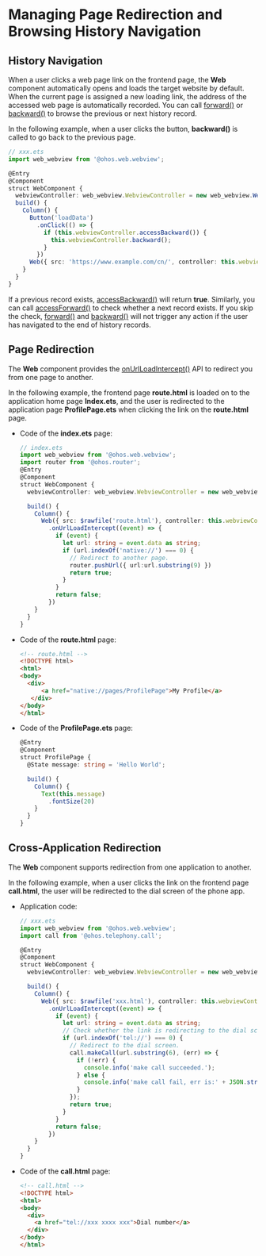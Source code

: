 # Managing Page Redirection and Browsing History Navigation


## History Navigation

When a user clicks a web page link on the frontend page, the **Web** component automatically opens and loads the target website by default. When the current page is assigned a new loading link, the address of the accessed web page is automatically recorded. You can call [forward()](../reference/apis/js-apis-webview.md#forward) or [backward()](../reference/apis/js-apis-webview.md#backward) to browse the previous or next history record.

  In the following example, when a user clicks the button, **backward()** is called to go back to the previous page.

```ts
// xxx.ets
import web_webview from '@ohos.web.webview';

@Entry
@Component
struct WebComponent {
  webviewController: web_webview.WebviewController = new web_webview.WebviewController();
  build() {
    Column() {
      Button('loadData')
        .onClick(() => {
          if (this.webviewController.accessBackward()) {
            this.webviewController.backward();
          }
        })
      Web({ src: 'https://www.example.com/cn/', controller: this.webviewController})
    }
  }
}
```


If a previous record exists, [accessBackward()](../reference/apis/js-apis-webview.md#accessbackward) will return **true**. Similarly, you can call [accessForward()](../reference/apis/js-apis-webview.md#accessforward) to check whether a next record exists. If you skip the check, [forward()](../reference/apis/js-apis-webview.md#forward) and [backward()](../reference/apis/js-apis-webview.md#backward) will not trigger any action if the user has navigated to the end of history records.


## Page Redirection

The **Web** component provides the [onUrlLoadIntercept()](../reference/arkui-ts/ts-basic-components-web.md#onurlloadinterceptdeprecated) API to redirect you from one page to another.

In the following example, the frontend page **route.html** is loaded on to the application home page **Index.ets**, and the user is redirected to the application page **ProfilePage.ets** when clicking the link on the **route.html** page.

- Code of the **index.ets** page:
  
  ```ts
  // index.ets
  import web_webview from '@ohos.web.webview';
  import router from '@ohos.router';
  @Entry
  @Component
  struct WebComponent {
    webviewController: web_webview.WebviewController = new web_webview.WebviewController();
  
    build() {
      Column() {
        Web({ src: $rawfile('route.html'), controller: this.webviewController })
          .onUrlLoadIntercept((event) => {
            if (event) {
              let url: string = event.data as string;
              if (url.indexOf('native://') === 0) {
                // Redirect to another page.
                router.pushUrl({ url:url.substring(9) })
                return true;
              }
            }
            return false;
          })
      }
    }
  }
  ```

- Code of the **route.html** page:
  
  ```html
  <!-- route.html -->
  <!DOCTYPE html>
  <html>
  <body>
    <div>
        <a href="native://pages/ProfilePage">My Profile</a>
     </div>
  </body>
  </html>
  ```

- Code of the **ProfilePage.ets** page:
  
  ```ts
  @Entry
  @Component
  struct ProfilePage {
    @State message: string = 'Hello World';
  
    build() {
      Column() {
        Text(this.message)
          .fontSize(20)
      }
    }
  }
  ```


## Cross-Application Redirection

The **Web** component supports redirection from one application to another.

In the following example, when a user clicks the link on the frontend page **call.html**, the user will be redirected to the dial screen of the phone app.

- Application code:
  
  ```ts
  // xxx.ets
  import web_webview from '@ohos.web.webview';
  import call from '@ohos.telephony.call';
  
  @Entry
  @Component
  struct WebComponent {
    webviewController: web_webview.WebviewController = new web_webview.WebviewController();
  
    build() {
      Column() {
        Web({ src: $rawfile('xxx.html'), controller: this.webviewController})
          .onUrlLoadIntercept((event) => {
            if (event) {
              let url: string = event.data as string;
              // Check whether the link is redirecting to the dial screen of the phone app.
              if (url.indexOf('tel://') === 0) {
                // Redirect to the dial screen.
                call.makeCall(url.substring(6), (err) => {
                  if (!err) {
                    console.info('make call succeeded.');
                  } else {
                    console.info('make call fail, err is:' + JSON.stringify(err));
                  }
                });
                return true;
              }
            }
            return false;
          })
      }
    }
  }
  ```

- Code of the **call.html** page:
  
  ```html
  <!-- call.html -->
  <!DOCTYPE html>
  <html>
  <body>
    <div>
      <a href="tel://xxx xxxx xxx">Dial number</a>
    </div>
  </body>
  </html>
  ```

